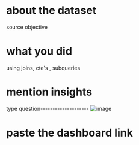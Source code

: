 # about the dataset
  source
  objective
# what you did
  using joins, cte's , subqueries
# mention insights
type question--------------------
![image](https://github.com/user-attachments/assets/cd72ceac-83ee-40e7-8ad0-7f3475e93eba)



# paste the dashboard link
